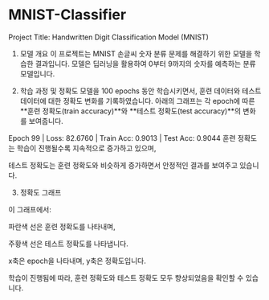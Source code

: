 # MNIST-Classifier

Project Title: Handwritten Digit Classification Model (MNIST)
1. 모델 개요
이 프로젝트는 MNIST 손글씨 숫자 분류 문제를 해결하기 위한 모델을 학습한 결과입니다.
모델은 딥러닝을 활용하여 0부터 9까지의 숫자를 예측하는 분류 모델입니다.

2. 학습 과정 및 정확도
모델을 100 epochs 동안 학습시키면서, 훈련 데이터와 테스트 데이터에 대한 정확도 변화를 기록하였습니다.
아래의 그래프는 각 epoch에 따른 **훈련 정확도(train accuracy)**와 **테스트 정확도(test accuracy)**의 변화를 보여줍니다.

Epoch 99 | Loss: 82.6760 | Train Acc: 0.9013 | Test Acc: 0.9044
훈련 정확도는 학습이 진행될수록 지속적으로 증가하고 있으며,

테스트 정확도는 훈련 정확도와 비슷하게 증가하면서 안정적인 결과를 보여주고 있습니다.

3. 정확도 그래프

이 그래프에서:

파란색 선은 훈련 정확도를 나타내며,

주황색 선은 테스트 정확도를 나타냅니다.

x축은 epoch을 나타내며, y축은 정확도입니다.

학습이 진행됨에 따라, 훈련 정확도와 테스트 정확도 모두 향상되었음을 확인할 수 있습니다.

